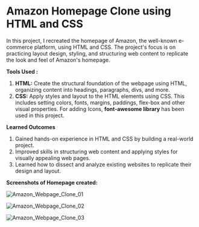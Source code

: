# Amazon Homepage Clone using HTML and CSS

In this project, I recreated the homepage of Amazon, the well-known e-commerce platform, using HTML and CSS. The project's focus is on practicing layout design, styling, and structuring web content to replicate the look and feel of Amazon's homepage.

**Tools Used :**

1. **HTML:** Create the structural foundation of the webpage using HTML, organizing content into headings, paragraphs, divs, and more.
2. **CSS:** Apply styles and layout to the HTML elements using CSS. This includes setting colors, fonts, margins, paddings, flex-box and other visual properties.
   For adding Icons, **font-awesome library** has been used in this project.

**Learned Outcomes**
1. Gained hands-on experience in HTML and CSS by building a real-world project.
2. Improved skills in structuring web content and applying styles for visually appealing web pages.
3. Learned how to dissect and analyze existing websites to replicate their design and layout.

**Screenshots of Homepage created:**

![Amazon_Webpage_Clone_01](https://github.com/Vikas-919/Amazon_Homepage_Clone/assets/142529224/eece59ee-a323-4d02-a5dc-cc51623deae8)

![Amazon_Webpage_Clone_02](https://github.com/Vikas-919/Amazon_Homepage_Clone/assets/142529224/3d0e818d-5abe-409a-85aa-e8fbd25224bd)

![Amazon_Webpage_Clone_03](https://github.com/Vikas-919/Amazon_Homepage_Clone/assets/142529224/3103ba0c-2f2a-4bb0-b7a9-7ba2d3ba1455)
